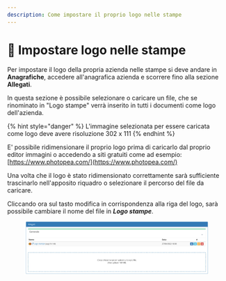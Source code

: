 ```yaml
---
description: Come impostare il proprio logo nelle stampe
---
```


# 🔰 Impostare logo nelle stampe

Per impostare il logo della propria azienda nelle stampe si deve andare in **Anagrafiche**, accedere all'anagrafica azienda e scorrere fino alla sezione **Allegati**.

In questa sezione è possibile selezionare o caricare un file, che se rinominato in "Logo stampe" verrà inserito in tutti i documenti come logo dell'azienda.

{% hint style="danger" %}
L'immagine selezionata per essere caricata come logo deve avere risoluzione 302 x 111
{% endhint %}

E' possibile ridimensionare il proprio logo prima di caricarlo dal proprio editor immagini o accedendo a siti gratuiti come ad esempio: [https://www.photopea.com/](https://www.photopea.com/)

Una volta che il logo è stato ridimensionato correttamente sarà sufficiente trascinarlo nell'apposito riquadro o selezionare il percorso del file da caricare.

Cliccando ora sul tasto modifica in corrispondenza alla riga del logo, sarà possibile cambiare il nome del file in _**Logo stampe**_.

<figure><img src="../../.gitbook/assets/immagine (25).png" alt=""><figcaption></figcaption></figure>

